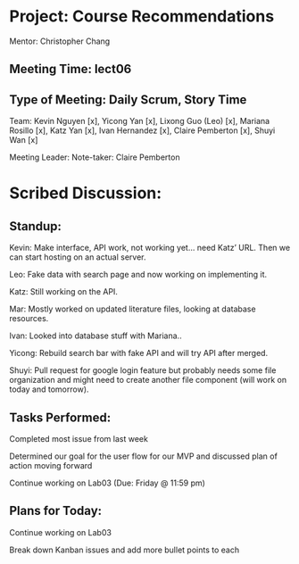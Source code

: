 # Project: Course Recommendations

Mentor: Christopher Chang

## Meeting Time: lect06

## Type of Meeting: Daily Scrum, Story Time

Team: Kevin Nguyen [x], Yicong Yan [x], Lixong Guo (Leo) [x], Mariana Rosillo [x], Katz Yan [x], Ivan Hernandez [x], Claire Pemberton [x], Shuyi Wan [x]

Meeting Leader:
Note-taker: Claire Pemberton

# Scribed Discussion:

## Standup:

Kevin: Make interface, API work, not working yet… need Katz’ URL. Then we can start hosting on an actual server.

Leo: Fake data with search page and now working on implementing it.

Katz: Still working on the API.

Mar: Mostly worked on updated literature files, looking at database resources.

Ivan: Looked into database stuff with Mariana..

Yicong: Rebuild search bar with fake API and will try API after merged.

Shuyi: Pull request for google login feature but probably needs some file organization and might need to create another file component (will work on today and tomorrow).

## Tasks Performed:

Completed most issue from last week

Determined our goal for the user flow for our MVP and discussed plan of action moving forward

Continue working on Lab03 (Due: Friday @ 11:59 pm)

## Plans for Today:

Continue working on Lab03

Break down Kanban issues and add more bullet points to each
